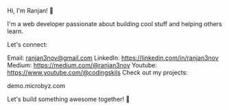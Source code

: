 Hi, I'm Ranjan! 👋

I'm a web developer passionate about building cool stuff and helping others learn.

Let's connect:

Email: ranjan3nov@gmail.com
LinkedIn: https://linkedin.com/in/ranjan3nov
Medium: https://medium.com/@ranjan3nov
Youtube: https://www.youtube.com/@codingskils
Check out my projects:

demo.microbyz.com

Let's build something awesome together! 🚀
